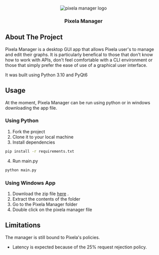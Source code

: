 <!-- PROJECT LOGO -->
<br />
<div align="center">
    <img src="https://ik.imagekit.io/iWish/pm_logo.png?updatedAt=1702310672199" alt="pixela manager logo">

<h3 align="center">Pixela Manager</h3>
</div>

<!-- ABOUT THE PROJECT -->
## About The Project

Pixela Manager is a desktop GUI app that allows Pixela user's to manage and edit their graphs. 
It is particularly benefical to those that don't know how to work with APIs, don't feel comfortable with a CLI environment or 
those that simply prefer the ease of use of a graphical user interface.

It was built using Python 3.10 and PyQt6

## Usage
At the moment, Pixela Manager can be run using python or in windows downloading the app file.

### Using Python
1. Fork the project
2. Clone it to your local machine
3. Install dependencies
```bash
pip install -r requirements.txt
```
4. Run main.py
```bash
python main.py
```

### Using Windows App
1. Download the zip file <a href="https://github.com/sfbarts/Pixela-Manager/Pixela%20Manager%20v1.0.zip" download="PixelaManager-v1.0">here</a> .
2. Extract the contents of the folder
3. Go to the Pixela Manager folder
4. Double click on the pixela manager file


## Limitations
The manager is still bound to Pixela's policies.
- Latency is expected because of the 25% request rejection policy.




